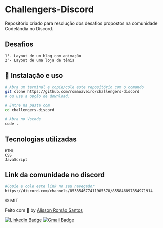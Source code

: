 # Challengers-Discord
Repositório criado para resolução dos desafios propostos na comunidade Codelândia no Discord.

## Desafios
    1°- Layout de um blog com animação
    2°- Layout de uma loja de tênis

## :wrench: Instalação e uso

```bash
# Abra um terminal e copie/cole este repositório com o comando
git clone https://github.com/romaoaveiro/challengers-discord
# ou use a opção de download.

# Entre na pasta com 
cd challengers-discord

# Abra no Vscode
code . 
```

## Tecnologias utilizadas
    HTML
    CSS
    JavaScript

## Link da comunidade no discord
```bash
#Copie e cole este link no seu navegador
https://discord.com/channels/853354677411905578/855846897854971914
```

&copy; MIT

Feito com :purple_heart: by [Alisson Romão Santos](https://github.com/romaoaveiro)

[![Linkedin Badge](https://img.shields.io/badge/-Alisson%20Romão-blue?style=flat-square&logo=Linkedin&logoColor=white&link=https://www.linkedin.com/in/romaoaveiro/)](https://www.linkedin.com/in/romaoaveiro/) 
[![Gmail Badge](https://img.shields.io/badge/-romao.portfolio@gmail.com-c14438?style=flat-square&logo=Gmail&logoColor=white&link=mailto:romao.portfolio@gmail.com)](mailto:romao.portfolio@gmail.com)